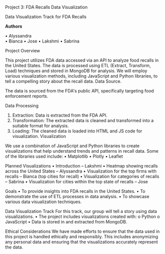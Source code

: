 Project 3: FDA Recalls Data Visualization

Data Visualization Track for FDA Recalls

**Authors**

•	Alyssandra  
•	Bianca
•	Jose
•	Lakshmi
•	Sabrina

Project Overview

This project utilizes FDA data accessed via an API to analyze food recalls in the United States. The data is processed using ETL (Extract, Transform, Load) techniques and stored in MongoDB for analysis. We will employ various visualization methods, including JavaScript and Python libraries, to tell a compelling story about the recall data.
Data Source.

The data is sourced from the FDA's public API, specifically targeting food enforcement reports.

Data Processing
1.	Extraction: Data is extracted from the FDA API.
2.	Transformation: The extracted data is cleaned and transformed into a suitable format for analysis.
3.	Loading: The cleaned data is loaded into HTML and JS code for visualization.
Visualization

We use a combination of JavaScript and Python libraries to create visualizations that help understand trends and patterns in recall data. Some of the libraries used include:
•	Matplotlib
•	Plotly
•	Leaflet


Planned Visualizations
•	Introduction – Lakshmi
•	Heatmap showing recalls across the United States – Alyssandra
•	Visualization for the top firms with recalls – Bianca (top cities for recall)
•	Visualization for categories of recalls – Sabrina 
•	Visualization for cities within the top state of recalls – Jose

Goals
•	To provide insights into FDA recalls in the United States.
•	To demonstrate the use of ETL processes in data analysis.
•	To showcase various data visualization techniques.

Data Visualization Track
For this track, our group will tell a story using data visualizations.
•	The project includes visualizations created with:
o	Python
o	JavaScript 
•	Data is stored in and extracted from MongoDB.

Ethical Considerations
We have made efforts to ensure that the data used in this project is handled ethically and responsibly. This includes anonymizing any personal data and ensuring that the visualizations accurately represent the data.

